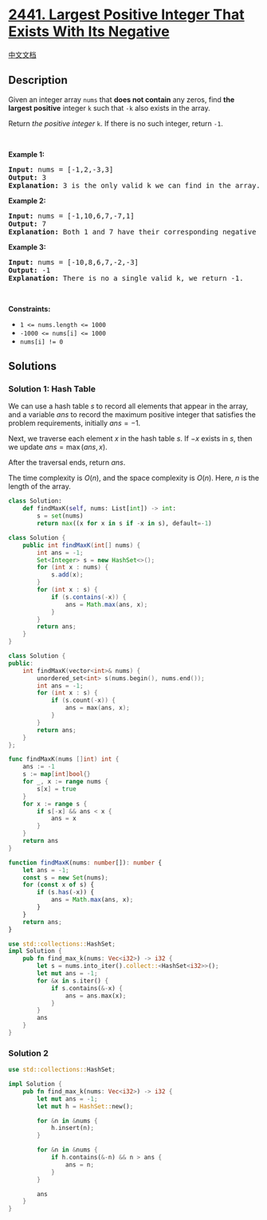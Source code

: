 # [2441. Largest Positive Integer That Exists With Its Negative](https://leetcode.com/problems/largest-positive-integer-that-exists-with-its-negative)

[中文文档](/solution/2400-2499/2441.Largest%20Positive%20Integer%20That%20Exists%20With%20Its%20Negative/README.md)

## Description

<p>Given an integer array <code>nums</code> that <strong>does not contain</strong> any zeros, find <strong>the largest positive</strong> integer <code>k</code> such that <code>-k</code> also exists in the array.</p>

<p>Return <em>the positive integer </em><code>k</code>. If there is no such integer, return <code>-1</code>.</p>

<p>&nbsp;</p>
<p><strong class="example">Example 1:</strong></p>

<pre>
<strong>Input:</strong> nums = [-1,2,-3,3]
<strong>Output:</strong> 3
<strong>Explanation:</strong> 3 is the only valid k we can find in the array.
</pre>

<p><strong class="example">Example 2:</strong></p>

<pre>
<strong>Input:</strong> nums = [-1,10,6,7,-7,1]
<strong>Output:</strong> 7
<strong>Explanation:</strong> Both 1 and 7 have their corresponding negative values in the array. 7 has a larger value.
</pre>

<p><strong class="example">Example 3:</strong></p>

<pre>
<strong>Input:</strong> nums = [-10,8,6,7,-2,-3]
<strong>Output:</strong> -1
<strong>Explanation:</strong> There is no a single valid k, we return -1.
</pre>

<p>&nbsp;</p>
<p><strong>Constraints:</strong></p>

<ul>
	<li><code>1 &lt;= nums.length &lt;= 1000</code></li>
	<li><code>-1000 &lt;= nums[i] &lt;= 1000</code></li>
	<li><code>nums[i] != 0</code></li>
</ul>

## Solutions

### Solution 1: Hash Table

We can use a hash table $s$ to record all elements that appear in the array, and a variable $ans$ to record the maximum positive integer that satisfies the problem requirements, initially $ans = -1$.

Next, we traverse each element $x$ in the hash table $s$. If $-x$ exists in $s$, then we update $ans = \max(ans, x)$.

After the traversal ends, return $ans$.

The time complexity is $O(n)$, and the space complexity is $O(n)$. Here, $n$ is the length of the array.

<!-- tabs:start -->

```python
class Solution:
    def findMaxK(self, nums: List[int]) -> int:
        s = set(nums)
        return max((x for x in s if -x in s), default=-1)
```

```java
class Solution {
    public int findMaxK(int[] nums) {
        int ans = -1;
        Set<Integer> s = new HashSet<>();
        for (int x : nums) {
            s.add(x);
        }
        for (int x : s) {
            if (s.contains(-x)) {
                ans = Math.max(ans, x);
            }
        }
        return ans;
    }
}
```

```cpp
class Solution {
public:
    int findMaxK(vector<int>& nums) {
        unordered_set<int> s(nums.begin(), nums.end());
        int ans = -1;
        for (int x : s) {
            if (s.count(-x)) {
                ans = max(ans, x);
            }
        }
        return ans;
    }
};
```

```go
func findMaxK(nums []int) int {
	ans := -1
	s := map[int]bool{}
	for _, x := range nums {
		s[x] = true
	}
	for x := range s {
		if s[-x] && ans < x {
			ans = x
		}
	}
	return ans
}
```

```ts
function findMaxK(nums: number[]): number {
    let ans = -1;
    const s = new Set(nums);
    for (const x of s) {
        if (s.has(-x)) {
            ans = Math.max(ans, x);
        }
    }
    return ans;
}
```

```rust
use std::collections::HashSet;
impl Solution {
    pub fn find_max_k(nums: Vec<i32>) -> i32 {
        let s = nums.into_iter().collect::<HashSet<i32>>();
        let mut ans = -1;
        for &x in s.iter() {
            if s.contains(&-x) {
                ans = ans.max(x);
            }
        }
        ans
    }
}
```

<!-- tabs:end -->

### Solution 2

<!-- tabs:start -->

```rust
use std::collections::HashSet;

impl Solution {
    pub fn find_max_k(nums: Vec<i32>) -> i32 {
        let mut ans = -1;
        let mut h = HashSet::new();

        for &n in &nums {
            h.insert(n);
        }

        for &n in &nums {
            if h.contains(&-n) && n > ans {
                ans = n;
            }
        }

        ans
    }
}
```

<!-- tabs:end -->

<!-- end -->
